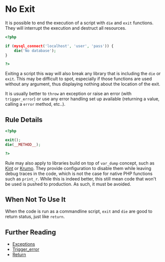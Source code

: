 <!-- Good Practices -->
# No Exit

It is possible to end the execution of a script with `die` and `exit` functions. They will interrupt the execution and destruct all resources. 

```php
<?php

if (mysql_connect('localhost', 'user', 'pass')) {
	die('No database');
}

?>
```

Exiting a script this way will also break any library that is including the `die` or `exit`. This may be difficult to spot, especially if those functions are used without any argument, thus displaying nothing about the location of the exit. 

It is usually better to `throw` an exception or raise an error (with `trigger_error`) or use any error handling set up available (returning a value, calling a `error` method, etc..). 

 

## Rule Details


```php
<?php

exit();
die(__METHOD__);

?>
```

Rule may also apply to libraries build on top of `var_dump` concept, such as [Kint](http://raveren.github.io/kint/) or [Krumo](http://krumo.sourceforge.net/). They provide configuration to disable them while leaving debug traces in the code, which is not the case for native PHP functions such as `print_r`. While this is indeed better, this still mean code that won't be used is pushed to production. As such, it must be avoided. 


## When Not To Use It
When the code is run as a commandline script, `exit` and `die` are good to return status, just like `return`. 

## Further Reading

* [Exceptions](http://php.net/manual/en/language.exceptions.php)
* [Trigger_error](http://php.net/manual/en/function.trigger-error.php)
* [Return](http://php.net/manual/en/function.return.php)